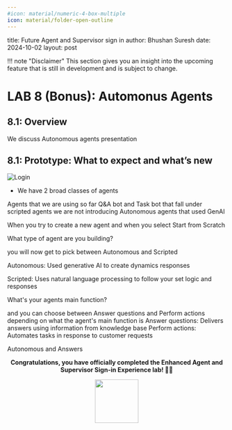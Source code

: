 ```yaml
---
#icon: material/numeric-4-box-multiple
icon: material/folder-open-outline
---
```


title: Future Agent and Supervisor sign in
author: Bhushan Suresh 
date: 2024-10-02
layout: post

<!-- md:option type:warning -->
!!! note "Disclaimer"
    This section gives you an insight into the upcoming feature that is still in development and is subject to change. 

# LAB 8 (Bonus): Automonus Agents  

## 8.1: Overview

We discuss Autonomous agents presentation 


## 8.1: Prototype: What to expect and what’s new

 ![Login](../images/AI/1.gif)

- We have 2 broad classes of agents 

Agents that we are using so far Q&A bot and Task bot that fall under scripted agents we are not introducing Autonomous agents that used GenAI 

When you try to create a new agent and when you select Start from Scratch 


What type of agent are you building? 

you will now get to pick between Autonomous and Scripted 

Autonomous: Used generative AI to create dynamics responses 

Scripted: Uses natural language processing to follow your set logic and responses 


What's your agents main function?

and you can choose between Answer questions and Perform actions depending on what the agent's main function is 
Answer questions: Delivers answers using information from knowledge base 
Perform actions: Automates tasks in response to customer requests 


Autonomous and Answers 
<p style="text-align:center"><strong>Congratulations, you have officially completed the Enhanced Agent and Supervisor Sign-in Experience lab! 🎉🎉 </strong></p>
		
<p style="text-align:center;"><img src="../images/webex-new-logo1.png" width="100"></p>
